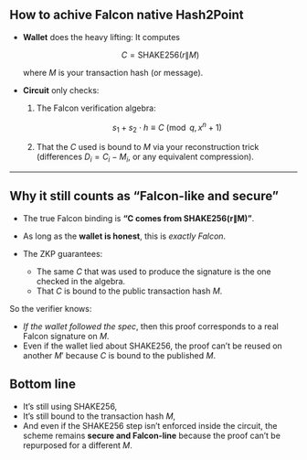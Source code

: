 
## How to achive Falcon native Hash2Point

* **Wallet** does the heavy lifting:
  It computes

  $$
  C = \text{SHAKE256}(r \| M)
  $$

  where $M$ is your transaction hash (or message).

* **Circuit** only checks:

  1. The Falcon verification algebra:

     $$
     s_1 + s_2 \cdot h \equiv C \pmod{q,\,x^n+1}
     $$
  2. That the $C$ used is bound to $M$ via your reconstruction trick (differences $D_i = C_i - M_i$, or any equivalent compression).

---

## Why it still counts as “Falcon-like and secure”

* The true Falcon binding is **“C comes from SHAKE256(r∥M)”**.
* As long as the **wallet is honest**, this is *exactly Falcon*.
* The ZKP guarantees:

  * The same $C$ that was used to produce the signature is the one checked in the algebra.
  * That $C$ is bound to the public transaction hash $M$.

So the verifier knows:

* *If the wallet followed the spec*, then this proof corresponds to a real Falcon signature on $M$.
* Even if the wallet lied about SHAKE256, the proof can’t be reused on another $M'$ because $C$ is bound to the published $M$.


##  Bottom line

* It’s still using SHAKE256,
* It’s still bound to the transaction hash $M$,
* And even if the SHAKE256 step isn’t enforced inside the circuit, the scheme remains **secure and Falcon-line** because the proof can’t be repurposed for a different $M$.


